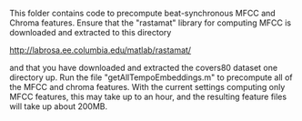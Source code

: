 This folder contains code to precompute beat-synchronous MFCC and Chroma features.  Ensure that the "rastamat" library for computing MFCC is downloaded and extracted to this directory

http://labrosa.ee.columbia.edu/matlab/rastamat/

and that you have downloaded and extracted the covers80 dataset one directory up.  Run the file "getAllTempoEmbeddings.m" to precompute all of the MFCC and chroma features.  With the current settings computing only MFCC features, this may take up to an hour, and the resulting feature files will take up about 200MB.
